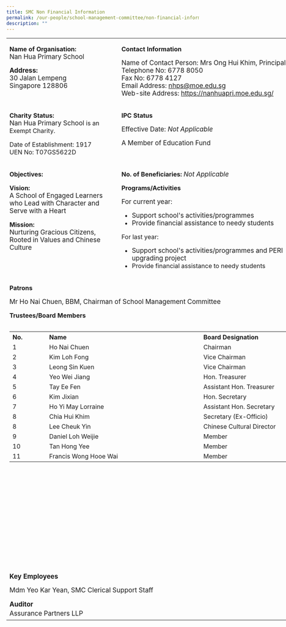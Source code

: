 ```yaml
---
title: SMC Non Financial Information
permalink: /our-people/school-management-committee/non-financial-information/
description: ""
---
```



<table class="iveo_table ives_tab_dark" width="667" style="width: 747.766px;">
 
<tbody class="">
<tr class="" valign="top">
  
<td width="288" class="" style="width: 290px;">
  <p class="" style="text-align: left;"><b class=""><span lang="EN-GB" class="">Name of Organisation:<br></span></b><span style="font-size: 1.0625rem;">Nan Hua Primary School</span></p>
  <p class="" style="text-align: left;"><b class="" style="font-size: 1.0625rem;"><span lang="EN-GB" class="">Address:<br></span></b><span style="font-size: 1.0625rem;">30 Jalan Lempeng<br></span><span style="font-size: 1.0625rem;">Singapore 128806</span></p>
  
</td>
  
<td width="379" class="" style="width: 457px;">
  <p class="" style="text-align: left;"><b class=""><span lang="EN-GB" class="">Contact Information</span></b></p>
  <p class="" style="text-align: left;"><span style="font-size: 1.0625rem;"><span style="font-weight: normal;">Name of Contact Person:&nbsp;</span>Mrs Ong Hui Khim, Principal<br></span><span style="font-size: 1.0625rem;">Telephone No: 6778 8050<br></span><span style="font-size: 1.0625rem;">Fax No: 6778 4127<br></span><span style="font-size: 1.0625rem;">Email Address: <a href="mailto:nhps@moe.edu.sg" target="">nhps@moe.edu.sg</a><br></span><span style="font-size: 1.0625rem;">Web-site Address: <a href="https://nanhuapri.moe.edu.sg/" target="_blank">https://nanhuapri.moe.edu.sg/</a></span></p>
  
</td>
 
</tr>
<tr class="" valign="top">
  
<td width="288" class="" style="width: 290px;">
  <p class="" style="text-align: left;"><b class=""><span lang="EN-GB" class="">Charity Status:<br></span></b><span style="font-size: 1.0625rem;">Nan Hua Primary School&nbsp;</span><span style="text-align: center;">is an Exempt Charity.</span></p><p class="" style="text-align: left;"><span style="text-align: center;">Date of Establishment: 1917<br>UEN No: T07GS5622D</span></p>
  
</td>
  
<td width="379" class="" style="width: 457px;">
  <p class="" style="text-align: left;"><b class=""><span lang="EN-GB" class="">IPC Status</span></b></p>
  <p class="" style="text-align: left;"><span style="font-size: 1.0625rem;"><span style="font-weight: normal;">Effective Date: <i>Not Applicable</i></span></span></p><p class="" style="text-align: left;"><span style="font-size: 1.0625rem;"><span style="font-weight: 400;">A Member of Education Fund</span></span></p>
</td>
</tr>
<tr class="" valign="top">
  
<td width="288" class="" style="width: 290px;">
  <p class="" style="text-align: left;"><b class=""><span lang="EN-GB" class="">Objectives:</span></b></p><p class="" style="text-align: left;"><b class=""><span lang="EN-GB" class="">Vision:&nbsp;<br></span></b><span style="font-size: 1.0625rem;">A School of Engaged Learners who Lead with Character and Serve with a Heart</span></p><p class="" style="text-align: left;"><b class=""><span lang="EN-GB" class="">Mission:&nbsp;<br></span></b><span style="text-align: center; font-size: 1.0625rem;">Nurturing Gracious Citizens, Rooted in Values and Chinese Culture</span></p>
</td>
<td width="379" class="" style="width: 457px;"><p class="" style="text-align: left;"><b class=""><span lang="EN-GB" class="">No. of Beneficiaries:&nbsp;</span></b><i style="font-size: 1.0625rem; font-weight: 400;">Not Applicable</i></p>
  <p class="" style="text-align: left;"><b class=""><span lang="EN-GB" class="">Programs/Activities</span></b></p><p class="" style="text-align: left;"><b class=""><span lang="EN-GB" class=""><span style="font-size: 1.0625rem; font-weight: normal;">For current year:<br></span></span></b></p>
<ul>
<li style="text-align: left;"><b class=""><span style="font-size: 1.0625rem; font-weight: normal;">Support school's activities/programmes</span></b>
</li>
<li style="text-align: left;"><b class=""><span style="font-size: 1.0625rem; font-weight: normal;">Provide financial assistance to needy students</span></b>
</li>
</ul><p></p><p></p>
<div style="text-align: left;">For last year:
</div>
<div>
<ul>
<li style="text-align: left;"><span style="font-size: 1.0625rem;">Support school's activities/programmes and PERI upgrading project</span>
</li>
<li style="text-align: left;">Provide financial assistance to needy students<br>
</li>
</ul>
</div><p></p>
</td>
</tr>
  
<tr class="" valign="top"> 
  
<td class="" style="" colspan="2">
  <p class="" style="text-align: left;"><b class=""><span lang="EN-GB" class="">Patrons&nbsp;<br>
</span></b></p>
<div style="text-align: left;"><span style="font-weight: normal;"><span class=""><span style="font-size: 1.0625rem; text-align: center;">Mr Ho Nai Chuen, BBM, Chairman of School Management Committee</span>
</span>
</span>
</div><p></p><p class="" style="text-align: left;"><b class=""><span lang="EN-GB" class="">Trustees/Board Members</span></b><span class="" style="font-size: 1.0625rem;"><span lang="EN-GB" class="" style="">&nbsp;<br></span></span><span style="font-size: 1.0625rem; font-weight: 400;">
</span></p>
<table class="ive_eobj_center iveo_table ives_tab_simple" align="left" style="width: 735px; height: 616px;">
<tbody>
<tr>
<th style="text-align: left; width: 85px;">No.
</th>
<th style="text-align: left; width: 418px;">Name
</th>
<th style="text-align: left; width: 231px;">Board Designation
</th>
</tr>
<tr>
<td style="text-align: left; width: 60px;">1
</td>
<td style="text-align: left; width: 60px;">Ho Nai Chuen
</td>
<td style="text-align: left; width: 60px;">Chairman
</td>
</tr>
<tr>
<td style="text-align: left; width: 60px;">2
</td>
<td style="text-align: left; width: 60px;">Kim Loh Fong
</td>
<td style="text-align: left; width: 60px;">Vice Chairman
</td>
</tr>
<tr>
<td>3
</td>
<td>Leong Sin Kuen
</td>
<td>Vice Chairman&nbsp;
</td>
</tr>
<tr>
<td>4
</td>
<td>Yeo Wei Jiang
</td>
<td>Hon. Treasurer&nbsp;
</td>
</tr>
<tr>
<td>5
</td>
<td>Tay Ee Fen
</td>
<td>Assistant Hon. Treasurer&nbsp;
</td>
</tr>
<tr>
<td>6
</td>
<td>Kim Jixian
</td>
<td>Hon. Secretary&nbsp;
</td>
</tr>
<tr>
<td>7
</td>
<td>Ho Yi May Lorraine
</td>
<td>Assistant Hon. Secretary&nbsp;
</td>
</tr>  
<tr>
<td>8
</td>
<td>Chia Hui Khim
</td>
<td>Secretary (Ex-Officio)&nbsp;
</td>
</tr>
<tr>
<td>8
</td>
<td>Lee Cheuk Yin
</td>
<td>Chinese Cultural Director&nbsp;
</td>
</tr>
<tr>
<td>9
</td>
<td>Daniel Loh Weijie
</td>
<td>Member&nbsp;
</td>
</tr>
<tr>
<td>10
</td>
<td>Tan Hong Yee
</td>
<td>Member&nbsp;
</td>
</tr>
<tr>
<td>11
</td>
<td>Francis Wong Hooe Wai
</td>
<td>Member&nbsp;
</td>
</tr>
</tbody>
</table><br><br><br><br><br><br><br><br><br><br><br><br><br><br><br><br>
<div style="text-align: left;"><b class="" style="font-size: 1.0625rem;"><span lang="EN-GB" class="">Key Employees</span></b><br>
</div><p class="" style="text-align: left;"><span style="font-size: 1.0625rem;"><span style="font-weight: normal;">Mdm Yeo Kar Yean, SMC Clerical Support Staff</span></span></p>
<div style="line-height: 23.8px; text-align: left;"><b class="" style="font-size: 1.0625rem;"><span lang="EN-GB" class="">Auditor</span></b><br>
</div>
<div style="line-height: 23.8px; text-align: left;"><b class="" style="font-size: 1.0625rem;"><span lang="EN-GB" class=""><span style="font-weight: 400;">Assurance Partners LLP</span></span></b>
</div>
</td>
</tr>
</tbody>
</table>